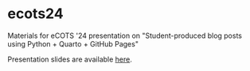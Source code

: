 # ecots24
Materials for eCOTS '24 presentation on "Student-produced blog posts using Python + Quarto + GitHub Pages"

Presentation slides are available [here](https://docs.google.com/presentation/d/1ztxMVxiZssNWmNrEZp2qO9Anp2dJ6ToUIuX5QAs39_M/edit?usp=sharing).